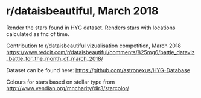 # r/dataisbeautiful, March 2018
Render the stars found in HYG dataset. 
Renders stars with locations calculated as fnc of time.

Contribution to r/dataisbeautiful vizualisation competition, March 2018
https://www.reddit.com/r/dataisbeautiful/comments/825mg6/battle_dataviz_battle_for_the_month_of_march_2018/ 

Dataset can be found here: https://github.com/astronexus/HYG-Database 

Colours for stars based on stellar type from 
http://www.vendian.org/mncharity/dir3/starcolor/
